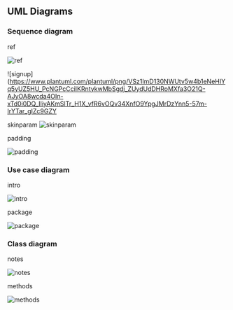 
## UML Diagrams

### Sequence diagram

ref

![ref](https://www.plantuml.com/plantuml/png/HStB3OD030JGkwjm0Ka3EKGaDT20MGPXoNYHrr1_n4VAzSsCfcifaTjY79XebKWjkeedVqmBI4hMu6yTA31ntH5Ny3YCNwokIQVmyttR3BFwxn_ZVjR6HPm7S7Lgs15YREfe11_Fzmu-Relz0000 "ref")

![signup](https://www.plantuml.com/plantuml/png/VSz1ImD130NWUtv5w4b1eNeHIYq5yUZ5HU_PcNGPcCciIKRntykwMbSgdj_ZUydUdDHRoMXfa3O21Q-AJyOA8wcda4OIn-xTd0i0DQ_IIiyAKmSlTr_H1X_vfR6vOQv34XnfO9YpgJMrDzYnn5-57m-lrYTar_gIZc9GZY

skinparam
![skinparam](https://www.plantuml.com/plantuml/png/TP7FJy8m5CVl_IjUyCp1av63eUiWCI76I8pdn_h4PbixNbiHZV-xAIFGZNXRtkVxQzlS1-GGsmPyRMo7ZAquFy46gthBBbgjNECORXQBHL6gJF61Lk_PX40M0aVAaATT95iH_0Z9xFPzH4dKhUj3qKGIiWgE2yUQ-1gkp3kjZAMSRmPWF4xUbwfSYcVaO2hJeGt_PUUIKKhfz9Puh5ew6vwm9NXiEwp26AtDDy7jtVWytDM_xQWETn5xSZ5SVQAyudmupf7OqPVu5PYkyEg9HNVP09EbOHz0DUZz1D237E8rLSxgZ1T3liA1MudK0DC7a3CetPlZEZMRJmm4KiX4YXaefdHuIV_VXukY44LIg6kl4WgclJc1qbaIcdnWTm2LN7tbAV5Ke8McB5iULMbWoZy6PDlcP7Licpy0 "skinparam")

padding

![padding](https://www.plantuml.com/plantuml/png/POn13eCW44Ntd6BYlecmT66iYsxh5GOXBIam18U4uvlKL6sxVU-_FooCcKlmaD0O5nzYURcOC6E02JExsIMCF6qIL7lo8zKFbwtGLA6v4Sb6f2E4gtUpbVz82HiDQAfxgBx3aRJy1KUqtSAbV--WWwVrdaxuNXWweC9YiD6Ku5S0 "padding")

### Use case diagram
intro

![intro](https://www.plantuml.com/plantuml/png/ROmx2iD034JxFONOnd7X2smHd0Ea2di0OGiYiZyacU3RfzWYIqWtp7ipgngA7Ja15vFgzCMbeM06tApAmyv4W6_Icic5g2G1bkKAbwWqEtz7Bd3RCnSFg3sv2SAt7-se1FOamDOIRsXS-wpZGU_nHvtT1Ful6KvMAlkHqmS0 "intro")

package

![package](https://www.plantuml.com/plantuml/png/JP2nRiCm34HtVWNXgHay9EcK8GXWjrqw60Ro0O9CEK9ioP2e6e6HVo_agd8stZsUSEB5it0SnW4d8U-Y9s3D0s7pfpmCf1ZPejFzZR7JZYHhQq18jWw_0db6uR67bCV6MKNUQsl4W4lQgswauffCklYqjiFAQTQoY419U49yMvX-86p9imXE6CO5WYSfF67n8HXZS4rSg_r66l50PTqhFMoqTjhSattSx9P-DCt9VuSdl1Ie_p-A2vo29tV2CfwYFEDR5yRnyKsATncjryciZMg3OShaEcrsPsUJGMrdiuFOGKaio_FQg4_JFa-7F1tXGgOBu_0B "package")

### Class diagram

notes

![notes](https://www.plantuml.com/plantuml/png/NSxDQiCm44RH_Jp5XximkCZOSdwD2O6KRjj5eRk2I8Oau4WWsKbBudSl8h9IkjES6S5TkqxPhZ-rqAPZHsHvsoczRnblcd4bshJAkQ94SnC2zq46h90OpGao8P2SbFv9mi44DRP6T-geNRYTmiJ_is1pv7cWHQ0bngkoe84enIFeus9yK1hsFcdyNyh85OHOXVSawXHvFkeigW-uZRo8l4GZH7OVP44f_eSSB3F-jCWIJsEtZ2comdVKc2Ad6AB653d7SzHO8fVu6hKA8O-CLzDRN6dhjzWeIo_sU6OBuGVKsFdHOKL-p0G-3ymjQXpKcJ49BWJUsJgZKQE1kMX70wrPx_fJ-mi0 "notes")

methods

![methods](https://www.plantuml.com/plantuml/png/TO_12i9034Jl-Og01rjAVw1uK2Y287hGctXOtTYkx5RTpGgrwhTBjIqLz1OoayoRiMDXsHkDXZW_IGVBtP7sZADx7EF4Mb7EbUDsco1TlD0k2A7JCC6FkjaYQJ9KS2fOV1cSkb4G0korS0vJRqo95SGhjgh8KDRsmVMaP4iHX11rIO_cRAfLbZDM41tUqyAR7LbCS5OmPMGXadIksrXQAqEOO2gO86x2dpyf7m331gXNRjY6_UdMqvllOogaD_e5 "methods")
